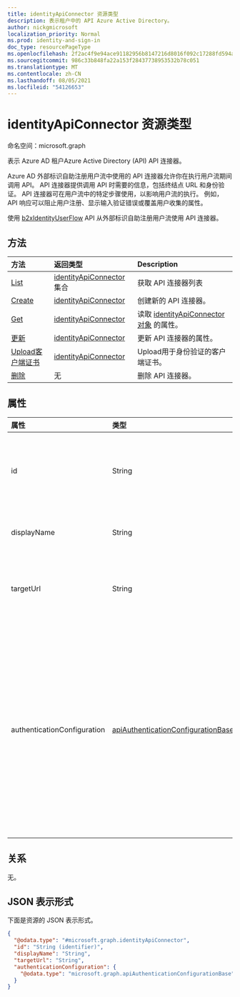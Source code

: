 ```yaml
---
title: identityApiConnector 资源类型
description: 表示租户中的 API Azure Active Directory。
author: nickgmicrosoft
localization_priority: Normal
ms.prod: identity-and-sign-in
doc_type: resourcePageType
ms.openlocfilehash: 2f2ac4f9e94ace91182956b8147216d8016f092c17288fd594a731d86f7eed23
ms.sourcegitcommit: 986c33b848fa22a153f28437738953532b78c051
ms.translationtype: MT
ms.contentlocale: zh-CN
ms.lasthandoff: 08/05/2021
ms.locfileid: "54126653"
---
```

# <a name="identityapiconnector-resource-type"></a>identityApiConnector 资源类型

命名空间：microsoft.graph

表示 Azure AD 租户Azure Active Directory (API) API 连接器。

Azure AD 外部标识自助注册用户流中使用的 API 连接器允许你在执行用户流期间调用 API。 API 连接器提供调用 API 时需要的信息，包括终结点 URL 和身份验证。 API 连接器可在用户流中的特定步骤使用，以影响用户流的执行。 例如，API 响应可以阻止用户注册、显示输入验证错误或覆盖用户收集的属性。

使用 [b2xIdentityUserFlow](b2xidentityuserflow.md) API 从外部标识自助注册用户流使用 API 连接器。

## <a name="methods"></a>方法

|方法|返回类型|Description|
|:---|:---|:---|
|[List](../api/identityapiconnector-list.md)|[identityApiConnector](../resources/identityapiconnector.md) 集合| 获取 API 连接器列表|
|[Create](../api/identityapiconnector-create.md)|[identityApiConnector](identityapiconnector.md)|创建新的 API 连接器。 |
|[Get](../api/identityapiconnector-get.md)|[identityApiConnector](identityapiconnector.md)|读取 [identityApiConnector 对象](../resources/identityapiconnector.md) 的属性。|
|[更新](../api/identityapiconnector-update.md)|[identityApiConnector](identityapiconnector.md)|更新 API 连接器的属性。|
|[Upload客户端证书](../api/identityapiconnector-uploadclientcertificate.md)|[identityApiConnector](identityapiconnector.md)|Upload用于身份验证的客户端证书。|
|[删除](../api/identityapiconnector-delete.md)|无|删除 API 连接器。|

## <a name="properties"></a>属性

|属性|类型|说明|
|:---|:---|:---|
|id|String|API 连接器的随机生成的标识符。 |
|displayName|String| API 连接器的名称。 |
|targetUrl|String| 要调用的 API 终结点的 URL。 |
|authenticationConfiguration|[apiAuthenticationConfigurationBase](../resources/apiauthenticationconfigurationbase.md)|描述用于调用 API 的身份验证配置详细信息的对象。 支持基本证书和 PKCS 12 客户端证书。|

## <a name="relationships"></a>关系

无。

## <a name="json-representation"></a>JSON 表示形式

下面是资源的 JSON 表示形式。
<!-- {
  "blockType": "resource",
  "keyProperty": "id",
  "@odata.type": "microsoft.graph.identityApiConnector",
  "openType": false
}
-->

``` json
{
  "@odata.type": "#microsoft.graph.identityApiConnector",
  "id": "String (identifier)",
  "displayName": "String",
  "targetUrl": "String",
  "authenticationConfiguration": {
    "@odata.type": "microsoft.graph.apiAuthenticationConfigurationBase"
  }
}
```
